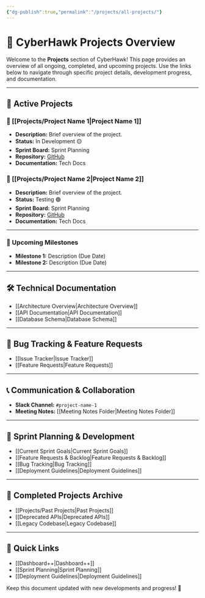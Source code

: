 ```yaml
---
{"dg-publish":true,"permalink":"/projects/all-projects/"}
---
```


# 📂 CyberHawk Projects Overview

Welcome to the **Projects** section of CyberHawk! This page provides an overview of all ongoing, completed, and upcoming projects. Use the links below to navigate through specific project details, development progress, and documentation.

---
## 🚀 **Active Projects**

### 🔹 [[Projects/Project Name 1\|Project Name 1]]

- **Description:** Brief overview of the project.
- **Status:** In Development 🟡
- **Sprint Board:** Sprint Planning
- **Repository:** [GitHub](https://github.com/CyberHawk/Project-Name-1)
- **Documentation:** Tech Docs

### 🔹 [[Projects/Project Name 2\|Project Name 2]]

- **Description:** Brief overview of the project.
- **Status:** Testing 🟢
- **Sprint Board:** Sprint Planning
- **Repository:** [GitHub](https://github.com/CyberHawk/Project-Name-2)
- **Documentation:** Tech Docs
--- 

### 📆 Upcoming Milestones

- **Milestone 1:** Description (Due Date)
- **Milestone 2:** Description (Due Date)

---

## 🛠 **Technical Documentation**

- [[Architecture Overview\|Architecture Overview]]
- [[API Documentation\|API Documentation]]
- [[Database Schema\|Database Schema]]

---

## 🐞 **Bug Tracking & Feature Requests**

- [[Issue Tracker\|Issue Tracker]]
- [[Feature Requests\|Feature Requests]]

---

## 📞 **Communication & Collaboration**

- **Slack Channel:** `#project-name-1`
- **Meeting Notes:** [[Meeting Notes Folder\|Meeting Notes Folder]]

---

## 📅 **Sprint Planning & Development**

- [[Current Sprint Goals\|Current Sprint Goals]]
- [[Feature Requests & Backlog\|Feature Requests & Backlog]]
- [[Bug Tracking\|Bug Tracking]]
- [[Deployment Guidelines\|Deployment Guidelines]]

---

## 📜 **Completed Projects Archive**

- [[Projects/Past Projects\|Past Projects]]
- [[Deprecated APIs\|Deprecated APIs]]
- [[Legacy Codebase\|Legacy Codebase]]

---

## 🔗 **Quick Links**

- [[Dashboard++\|Dashboard++]]
- [[Sprint Planning\|Sprint Planning]]
- [[Deployment Guidelines\|Deployment Guidelines]]

Keep this document updated with new developments and progress! 🚀